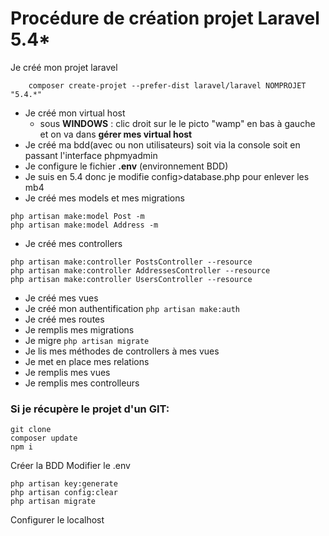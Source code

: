 # Procédure de création projet Laravel 5.4*

Je créé mon projet laravel
```
    composer create-projet --prefer-dist laravel/laravel NOMPROJET "5.4.*"
```
- Je créé mon virtual host
    - sous **WINDOWS** :  clic droit sur le le picto "wamp" en bas à gauche et on va dans **gérer mes virtual host** 
- Je créé ma bdd(avec ou non utilisateurs) soit via la console soit en passant l'interface phpmyadmin
- Je configure le fichier **.env** (environnement BDD)
- Je suis en 5.4 donc je modifie config>database.php pour enlever les mb4
- Je créé mes models et mes migrations
```
php artisan make:model Post -m
php artisan make:model Address -m
```

- Je créé mes controllers

```
php artisan make:controller PostsController --resource
php artisan make:controller AddressesController --resource
php artisan make:controller UsersController --resource
```
- Je créé mes vues
- Je créé mon authentification
```php artisan make:auth```
- Je créé mes routes
- Je remplis mes migrations
- Je migre
```php artisan migrate```
- Je lis mes méthodes de controllers à mes vues
- Je met en place mes relations
- Je remplis mes vues
- Je remplis mes controlleurs

### Si je récupère le projet d'un GIT:
```
git clone
composer update
npm i
```
Créer la BDD
Modifier le .env
```
php artisan key:generate
php artisan config:clear
php artisan migrate
```
Configurer le localhost
